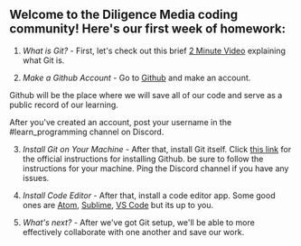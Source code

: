 ## Welcome to the Diligence Media coding community! Here's our first week of homework:

1) *What is Git?* - First, let's check out this brief [2 Minute Video](https://www.youtube.com/watch?v=2ReR1YJrNOM) explaining what Git is.

2) *Make a Github Account* - Go to [Github](https://www.github.com) and make an account.

Github will be the place where we will save all of our code and serve as a public record of our learning.

After you've created an account, post your username in the #learn_programming channel on Discord.

3) *Install Git on Your Machine* - After that, install Git itself. Click [this link](https://github.com/git-guides/install-git) for the official instructions for installing Github. be sure to follow the instructions for your machine. Ping the Discord channel if you have any issues.

4) *Install Code Editor* - After that, install a code editor app. Some good ones are [Atom](https://atom.io/), [Sublime](https://www.sublimetext.com/), [VS Code](https://code.visualstudio.com/) but its up to you.

5) *What's next?* - After we've got Git setup, we'll be able to more effectively collaborate with one another and save our work.
